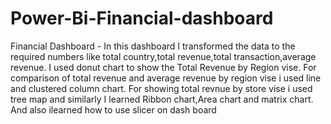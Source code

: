 # Power-Bi-Financial-dashboard
Financial Dashboard - 
In this dashboard I transformed the data to the required numbers like total country,total revenue,total transaction,average revenue.
I used donut chart to show the Total Revenue by Region vise.
For comparison of total revenue and average revenue by region vise i used line and clustered column chart.
For showing total revnue by store vise i used tree map and similarly I learned Ribbon chart,Area chart and matrix chart.
And also ilearned how to use slicer on dash board 

